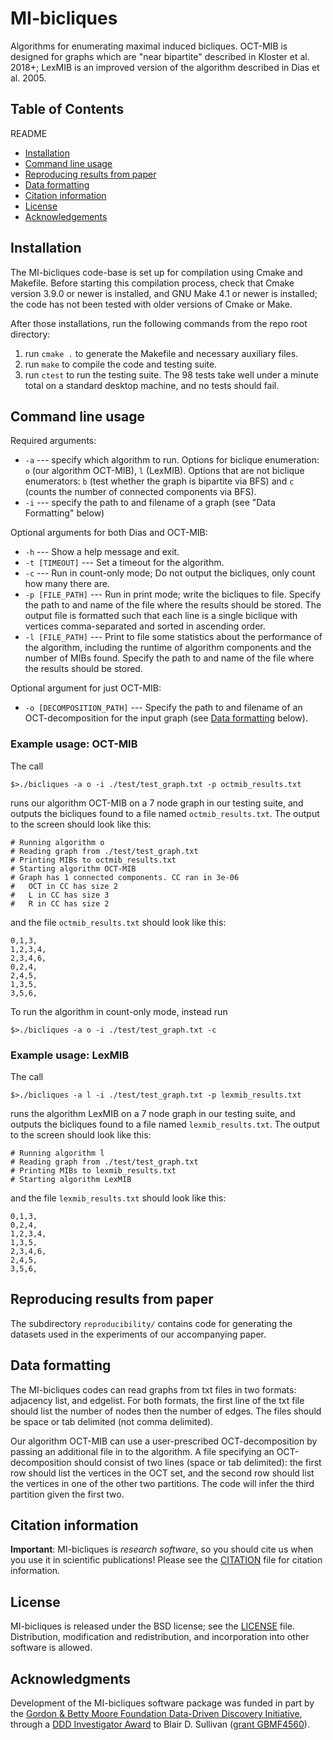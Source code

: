 # MI-bicliques
Algorithms for enumerating maximal induced bicliques. OCT-MIB is designed for graphs which are "near bipartite" described in Kloster et al. 2018+; LexMIB is an improved version of the algorithm described in Dias et al. 2005.

## Table of Contents

README
* [Installation](#installation)
* [Command line usage](#command-line-usage)
* [Reproducing results from paper](#reproducing-results-from-paper)
* [Data formatting](#data-formatting)
* [Citation information](#citation-information)
* [License](#license)
* [Acknowledgements](#acknowledgements)

## Installation

The MI-bicliques code-base is set up for compilation using Cmake and Makefile.
Before starting this compilation process, check that Cmake version 3.9.0 or newer is installed, and GNU Make 4.1 or newer is installed;
the code has not been tested with older versions of Cmake or Make.

After those installations, run the following commands from the repo root directory:
1. run `cmake .` to generate the Makefile and necessary auxiliary files.
4. run `make` to compile the code and testing suite.
5. run `ctest` to run the testing suite. The 98 tests take well under a minute total on a standard desktop machine, and no tests should fail.

## Command line usage

Required arguments:
  * `-a` --- specify which algorithm to run. Options for biclique enumeration: `o` (our algorithm OCT-MIB), `l` (LexMIB). Options that are not biclique enumerators: `b` (test whether the graph is bipartite via BFS) and `c` (counts the number of connected components via BFS).
  * `-i` --- specify the path to and filename of a graph (see "Data Formatting" below)

Optional arguments for both Dias and OCT-MIB:
  * `-h` --- Show a help message and exit.
  * `-t [TIMEOUT]`  --- Set a timeout for the algorithm.
  * `-c` --- Run in count-only mode; Do not output the bicliques, only count how many there are.
  * `-p [FILE_PATH]` --- Run in print mode; write the bicliques to file. Specify the path to and name of the file where the results should be stored. The output file is formatted such that each line is a single biclique with vertices comma-separated and sorted in ascending order.
  * `-l [FILE_PATH]` --- Print to file some statistics about the performance of the algorithm, including the runtime of algorithm components and the number of MIBs found. Specify the path to and name of the file where the results should be stored.

Optional argument for just OCT-MIB:
  * `-o [DECOMPOSITION_PATH]`  --- Specify the path to and filename of an OCT-decomposition for the input graph (see [Data formatting](#data-formatting) below).

### Example usage: OCT-MIB

The call
```
$>./bicliques -a o -i ./test/test_graph.txt -p octmib_results.txt
```
runs our algorithm OCT-MIB on a 7 node graph in our testing suite, and outputs the bicliques found to a file named `octmib_results.txt`.
The output to the screen should look like this:
```
# Running algorithm o
# Reading graph from ./test/test_graph.txt
# Printing MIBs to octmib_results.txt
# Starting algorithm OCT-MIB
# Graph has 1 connected components. CC ran in 3e-06
#	OCT in CC has size 2
#	L in CC has size 3
#	R in CC has size 2
```
and the file `octmib_results.txt` should look like this:
```
0,1,3,
1,2,3,4,
2,3,4,6,
0,2,4,
2,4,5,
1,3,5,
3,5,6,
```

To run the algorithm in count-only mode, instead run
```
$>./bicliques -a o -i ./test/test_graph.txt -c
```

### Example usage: LexMIB

The call
```
$>./bicliques -a l -i ./test/test_graph.txt -p lexmib_results.txt
```
runs the algorithm LexMIB on a 7 node graph in our testing suite, and outputs the bicliques found to a file named `lexmib_results.txt`.
The output to the screen should look like this:
```
# Running algorithm l
# Reading graph from ./test/test_graph.txt
# Printing MIBs to lexmib_results.txt
# Starting algorithm LexMIB
```
and the file `lexmib_results.txt` should look like this:
```
0,1,3,
0,2,4,
1,2,3,4,
1,3,5,
2,3,4,6,
2,4,5,
3,5,6,
```

## Reproducing results from paper

The subdirectory `reproducibility/` contains code for generating the datasets
used in the experiments of our accompanying paper.


## Data formatting

The MI-bicliques codes can read graphs from txt files in two formats: adjacency list, and edgelist.
For both formats, the first line of the txt file should list the number of nodes then the number of edges.
The files should be space or tab delimited (not comma delimited).

Our algorithm OCT-MIB can use a user-prescribed OCT-decomposition by passing an additional file in to the algorithm.
A file specifying an OCT-decomposition should consist of two lines (space or tab delimited):
the first row should list the vertices in the OCT set, and the second row should list the vertices in one of the other two partitions.
The code will infer the third partition given the first two.

## Citation information

**Important**: MI-bicliques is *research software*, so you should cite us when you use it in scientific publications! Please see the [CITATION](./CITATION) file for citation information.

## License

MI-bicliques is released under the BSD license; see the [LICENSE](./LICENSE) file.
Distribution, modification and redistribution, and incorporation into other software is allowed.


## Acknowledgments

Development of the MI-bicliques software package was funded in part by
the [Gordon & Betty Moore Foundation Data-Driven Discovery Initiative](https://www.moore.org/programs/science/data-driven-discovery),
through a [DDD Investigator Award](https://www.moore.org/programs/science/data-driven-discovery/investigators)
to Blair D. Sullivan ([grant GBMF4560](https://www.moore.org/grants/list/GBMF4560)).

